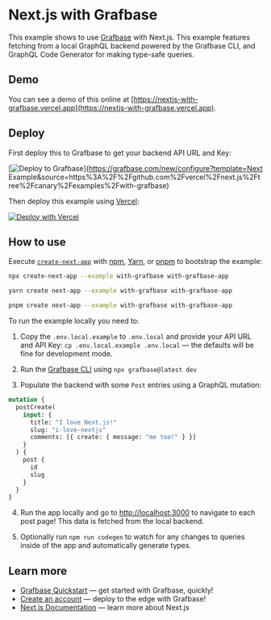 # Next.js with Grafbase

This example shows to use [Grafbase](https://grafbase.com) with Next.js. This example features fetching from a local GraphQL backend powered by the Grafbase CLI, and GraphQL Code Generator for making type-safe queries.

## Demo

You can see a demo of this online at [https://nextjs-with-grafbase.vercel.app](https://nextjs-with-grafbase.vercel.app).

## Deploy

First deploy this to Grafbase to get your backend API URL and Key:

[![Deploy to Grafbase](https://grafbase.com/button)](https://grafbase.com/new/configure?template=Next Example&source=https%3A%2F%2Fgithub.com%2Fvercel%2Fnext.js%2Ftree%2Fcanary%2Fexamples%2Fwith-grafbase)

Then deploy this example using [Vercel](https://vercel.com):

[![Deploy with Vercel](https://vercel.com/button)](https://vercel.com/new/clone?repository-url=https%3A%2F%2Fgithub.com%2Fvercel%2Fnext.js%2Ftree%2Fcanary%2Fexamples%2Fwith-grafbase&env=GRAFBASE_API_URL,GRAFBASE_API_KEY)

## How to use

Execute [`create-next-app`](https://github.com/vercel/next.js/tree/canary/packages/create-next-app) with [npm](https://docs.npmjs.com/cli/init), [Yarn](https://yarnpkg.com/lang/en/docs/cli/create/), or [pnpm](https://pnpm.io) to bootstrap the example:

```bash
npx create-next-app --example with-grafbase with-grafbase-app
```

```bash
yarn create next-app --example with-grafbase with-grafbase-app
```

```bash
pnpm create next-app --example with-grafbase with-grafbase-app
```

To run the example locally you need to:

1. Copy the `.env.local.example` to `.env.local` and provide your API URL and API Key: `cp .env.local.example .env.local` &mdash; the defaults will be fine for development mode.

2. Run the [Grafbase CLI](https://grafbase.com/cli) using `npx grafbase@latest dev`

3. Populate the backend with some `Post` entries using a GraphQL mutation:

```graphql
mutation {
  postCreate(
    input: {
      title: "I love Next.js!"
      slug: "i-love-nextjs"
      comments: [{ create: { message: "me too!" } }]
    }
  ) {
    post {
      id
      slug
    }
  }
}
```

4. Run the app locally and go to [http://localhost:3000](http://localhost:3000) to navigate to each post page! This data is fetched from the local backend.

5. Optionally run `npm run codegen` to watch for any changes to queries inside of the app and automatically generate types.

## Learn more

- [Grafbase Quickstart](https://grafbase.com/docs/quickstart/get-started) &mdash; get started with Grafbase, quickly!
- [Create an account](https://grafbase.com/sign-up) &mdash; deploy to the edge with Grafbase!
- [Next.js Documentation](https://nextjs.org/docs) &mdash; learn more about Next.js
